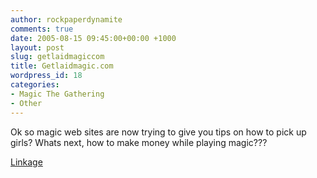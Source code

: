 ```yaml
---
author: rockpaperdynamite
comments: true
date: 2005-08-15 09:45:00+00:00 +1000
layout: post
slug: getlaidmagiccom
title: Getlaidmagic.com
wordpress_id: 18
categories:
- Magic The Gathering
- Other
---
```


Ok so magic web sites are now trying to give you tips on how to pick up girls?  Whats next, how to make money while playing magic???




[Linkage](http://Getlaidmagic.com)




